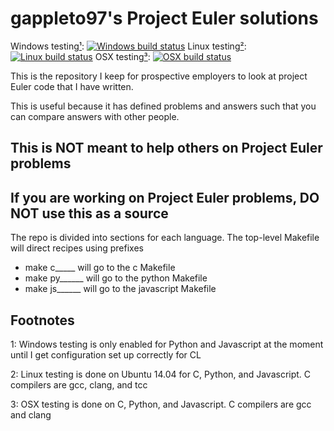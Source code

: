 # gappleto97's Project Euler solutions

Windows testing[¹](#footnotes): [![Windows build status](https://ci.appveyor.com/api/projects/status/lqi44hqr7jgqjwpy/branch/dev?svg=true)](https://ci.appveyor.com/project/gappleto97/euler) Linux testing[²](#footnotes): [![Linux build status](https://api.shippable.com/projects/5d7ab0a9686e0a0007cb5970/badge?branch=dev)](https://app.shippable.com/github/gappleto97/Euler/dashboard) OSX testing[³](#footnotes): [![OSX build status](https://travis-ci.org/gappleto97/Euler.svg?branch=dev)](https://travis-ci.org/gappleto97/Euler)

This is the repository I keep for prospective employers to look at project Euler code that I have written.

This is useful because it has defined problems and answers such that you can compare answers with other people.

## This is NOT meant to help others on Project Euler problems

## If you are working on Project Euler problems, DO NOT use this as a source

The repo is divided into sections for each language. The top-level Makefile will direct recipes using prefixes

- make c_____ will go to the c Makefile
- make py______ will go to the python Makefile
- make js______ will go to the javascript Makefile

## Footnotes

1: Windows testing is only enabled for Python and Javascript at the moment until I get configuration set up correctly for CL

2: Linux testing is done on Ubuntu 14.04 for C, Python, and Javascript. C compilers are gcc, clang, and tcc

3: OSX testing is done on C, Python, and Javascript. C compilers are gcc and clang
